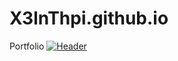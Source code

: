 # X3lnThpi.github.io
Portfolio
[![Header](https://raw.githubusercontent.com/MartinHeinz/<OWNER>/<OWNER>/readme_header.png "Header")](assets/img/Xbox.jpeg)

